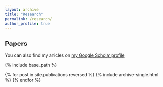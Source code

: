 ```yaml
---
layout: archive
title: "Research"
permalink: /research/
author_profile: true
---
```


## Papers

You can also find my articles on [my Google Scholar profile](https://scholar.google.com/citations?user=_KSmKigAAAAJ&hl=en)


{% include base_path %}

{% for post in site.publications reversed %}
  {% include archive-single.html %}
{% endfor %}






